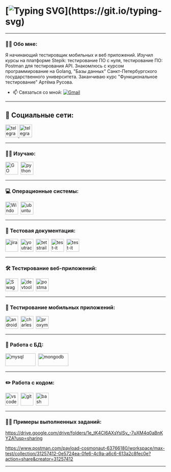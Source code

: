 # [![Typing SVG](https://readme-typing-svg.herokuapp.com?font=Fira+Code&pause=1000&random=false&width=435&lines=%D0%9F%D1%80%D0%B8%D0%B2%D0%B5%D1%82%2C+%D0%BC%D0%B5%D0%BD%D1%8F+%D0%B7%D0%BE%D0%B2%D1%83%D1%82+%D0%9C%D0%B0%D0%BA%D1%81%D0%B8%D0%BC.)](https://git.io/typing-svg)

---

### 👨‍💻 Обо мне:

Я начинающий тестировщик мобильных и веб приложений. Изучил курсы на платформе Stepik: тестирование ПО с нуля, тестирование ПО: Postman для тестирования API. Знакомлюсь с курсом программирование на Golang, "Базы данных" Санкт-Петербургского государственного университета. Заканчиваю курс "Функциональное тестирование" Артёма Русова.

- 📫 Связаться со мной:  [![Gmail](https://img.shields.io/badge/Gmail-D14836?style=for-the-badge&logo=gmail&logoColor=black)](maxsga170@gmail.com.com)

---

## 🤝 Социальные сети:

  <a href="https://t.me/maxsga170" target="_blank">
      <img src="https://cdn-icons-png.flaticon.com/512/2111/2111646.png" width="40" height="40" alt="telegram" />
    </a>
    <a href="https://vk.com/id59322909" target="_blank">
      <img src="https://thumb.cloud.mail.ru/weblink/thumb/xw1/TfKk/QGyS93cW7/PNG%20-%20digital/VK%20Logo.png" width="40" height="40" alt="telegram" />
    </a>

---

### 🧑‍🎓 Изучаю:

<div>
<img src="https://www.vhv.rs/dpng/d/279-2797278_golang-gopher-png-transparent-cartoons-gophers-golang-png.png" title="GO" alt="GO" width="40" height="40"/>&nbsp
  <img src="https://cdn.icon-icons.com/icons2/112/PNG/512/python_18894.png" title="python" alt="python" width="40" height="40"/>&nbsp

</div>

---

### 💻 Операционные системы:

<div>
<img src="https://upload.wikimedia.org/wikipedia/commons/thumb/0/0a/Unofficial_Windows_logo_variant_-_2002%E2%80%932012_%28Multicolored%29.svg/2321px-Unofficial_Windows_logo_variant_-_2002%E2%80%932012_%28Multicolored%29.svg.png" title="Windows" alt="Windows" width="40" height="40"/>&nbsp
  <img src="https://upload.wikimedia.org/wikipedia/commons/thumb/a/ab/Logo-ubuntu_cof-orange-hex.svg/2048px-Logo-ubuntu_cof-orange-hex.svg.png" title="ubuntu" alt="ubuntu" width="40" height="40"/>&nbsp

</div>

---

### 📁 Тестовая документация:

<div>
  <img src="https://cdn.icon-icons.com/icons2/2699/PNG/512/atlassian_jira_logo_icon_170511.png" title="jira" alt="jira" width="40" height="40"/>&nbsp
  <img src="https://upload.wikimedia.org/wikipedia/commons/thumb/8/8d/YouTrack_Icon.svg/1024px-YouTrack_Icon.svg.png?20200803082248" title="youtrack" alt="youtrack" width="40" height="40"/>&nbsp
  <img src="https://codahosted.io/packs/21236/unversioned/assets/LOGO/ba1091c59bab89cd2fd0f289622731fe16113d7b00905abe64759c313a4b73b76c1b0426076ed76cb74752234c734131df46992d5b8b48fc13e264240e4f7119f736cfeb64df36ded54b5cbf6198b9cadedf18dd0cac5c7dbcd16e6336c29363cd1292ba" title="testrail" alt="tetstrail" width="40" height="40"/>&nbsp
  <img src="https://docs.testit.software/images/testit_logo_icon_blue.png" title="test-it" alt="test-it" width="40" height="40"/>&nbsp
    <img src="https://4215035800-files.gitbook.io/~/files/v0/b/gitbook-x-prod.appspot.com/o/spaces%2F-LhKuVFctXnFqSgMONKX%2Ficon%2F32pHSjf7eRKUP7N5w2UR%2Fqase-icon-256.png?alt=media&token=df8b4d24-96e9-4a0b-9d70-7b62d90d0697" title="Qase" alt="test-it" width="40" height="40"/>&nbsp

</div>

---

### 🛠 Тестирование веб-приложений:

<div>
 <img src="https://camo.githubusercontent.com/96e43701d83561899724a89d71187445b7b8f4fe84518a3ea5bec8f85bd207bf/68747470733a2f2f63646e2e737667706f726e2e636f6d2f6c6f676f732f737761676765722e737667" title="Swagger" alt="Swagger" width="40" height="40"/>&nbsp
  <img src="https://d33wubrfki0l68.cloudfront.net/38b5c953a4667366685d55db55d057c86db1fc54/a0fdc/static/acae6b24d940347661ca901ea07f47c1/chrome-dev-logo-icon.png" title="devtools" alt="devtools" width="40" height="40"/>&nbsp
  <img src="https://static-00.iconduck.com/assets.00/postman-icon-497x512-beb7sy75.png" title="postman" alt="postman" width="40" height="40"/>&nbsp
 
</div>

---

### 📱 Тестирование мобильных приложений:


<div>
  <img src="https://upload.wikimedia.org/wikipedia/commons/thumb/c/c1/Android_Studio_icon_%282023%29.svg/2048px-Android_Studio_icon_%282023%29.svg.png" title="android-studio" alt="android-studio" width="40" height="40"/>&nbsp
  <img src="https://cdn.icon-icons.com/icons2/3053/PNG/512/charles_proxy_macos_bigsur_icon_190302.png" title="charles-proxy" alt="charles-proxy" width="40" height="40"/>&nbsp
  <img src="https://cdn.jim-nielsen.com/macos/128/proxyman-2022-11-22.png" title="proxyman" alt="proxyman" width="40" height="40"/>&nbsp

</div>


---

### 💾 Работа с БД:

<div>
  <img src="https://encrypted-tbn0.gstatic.com/images?q=tbn:ANd9GcTmyq488xpcGVdnHaJuGfRG4LL77vaoRxsuEw&usqp=CAU" title="mysql" alt="mysql" width="95" height="40"/>&nbsp
  <img src="https://vitolavecchia.altervista.org/wp-content/uploads/2020/06/Cos%C3%A8-e-quali-sono-le-caratteristiche-del-DBMS-MongoDB.jpeg" title="mongodb" alt="mongodb" width="95" height="40"/>&nbsp
</div>

---

### ✏️ Работа с кодом:

<div>
<img src="https://cdn.jsdelivr.net/gh/devicons/devicon/icons/vscode/vscode-original.svg" title="vscode" alt="vscode" width="40" height="40"/>&nbsp
  <img src="https://cdn.jsdelivr.net/gh/devicons/devicon/icons/git/git-original.svg" title="git" alt="git" width="40" height="40"/>&nbsp
  <img src="https://upload.wikimedia.org/wikipedia/commons/thumb/4/4b/Bash_Logo_Colored.svg/1024px-Bash_Logo_Colored.svg.png?20180723054350" title="bash" alt="bash" width="40" height="40"/>&nbsp
  
</div>

---
### 👨‍💻 Примеры выполненных заданий:
https://drive.google.com/drive/folders/1e_tK4Cl6AXsYslSy_-7uXM4q0aBnKYZA?usp=sharing

https://www.postman.com/payload-cosmonaut-63766180/workspace/max-test/collection/31257412-0e5724ea-0fe6-4c9a-a6c6-613a2c8fec0e?action=share&creator=31257412

---



